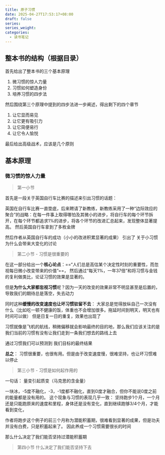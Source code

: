 ```yaml
---
title: 原子习惯
date: 2025-04-27T17:53:17+08:00
draft: false
series: 
series_weight: 
categories:
  - 读书笔记
---
```

## 整本书的结构（根据目录）

首先给出了整本书的三个基本原理
1. 微习惯的惊人力量
2. 习惯如何塑造身份
3. 培养习惯的四步法

然后围绕第三个原理中提到的四步法进一步阐述，得出剩下的四个章节
1. 让它显而易见
2. 让它更有吸引力
3. 让它简便易行
4. 让它令人愉悦


最后给出高级战术，应该是几个原则



## 基本原理

### 微习惯的惊人力量
>第一小节 

首先是一段关于英国自行车比赛的描述来引出习惯的话题：

英国在自行车比赛一直垫底，后来聘请了新教练，新教练采用了一种“边际效应的聚合”的战略：在每一件事上取得哪怕及其微小的进步，将自行车的每个环节拆开，在每个环节都追求1%的进步，将各个环节的改进汇总起来，发现整体显著提高。 然后英国自行车拿到了多枚金牌

然后作者从英国自行车的成功（小小的改进积累显著的成果） 引出了 关于小习惯为什么会带来大变化的讨论

> 第二小节 - 习惯是很重要的

在这一部分给出一个**核心论点**：==“人们总是高估某个决定性时刻的重要性，而忽视每日微小改变带来的价值”==， 然后通过“每天1%，一年37倍”和将习惯与金钱的复利做类比，论证习惯的效果是显著的。

但是**为什么大家都忽视习惯**呢？因为一天的改变的效果非常不明显甚至是后置的，导致我们的期待总是落空，失去动力

同时这种**缓慢的改变速度也让坏习惯驻留不去**： 大家总是觉得放纵自己一次没有什么（比如吃一顿不健康的饭，体重也不会增加很多。拖延时间到明天，明天也有时间可以做） 但是日复一日的重复，效果也出现了

习惯就像是飞机的航线，稍微偏移就会影响最终的目的地，那么我们应该关注的是我们当前的习惯有没有让我们走到一条我们想去的路线上去

通过习惯我们可以预测到 我们目标的最终结果

**总之**： 习惯很重要，也很有用。但是由于改变速度慢，很难坚持，也让坏习惯难以停止

> 第三小节 - 习惯是如何起作用的

一句话： 量变引起质变（马克思的含金量）

一块冰，-5度不融化，-3，-1度都不融化，直到0度才融合，但你不能说0度之前的能量都是没有用的。
这个现象与习惯的表现几乎一致： 坚持跑步1个月，一个月还是只能跑原来的速度和里程，身体还是没有变化，直到继续跑够3/4个月，才能看到变化，

作者将跑步这个例子的前三个月称为潜能积蓄期，很难看到显著的成果，但是功夫并没有白费，只是积蓄起来了。  因此养成一个习惯需要很长的时间

那么什么决定了我们能否坚持过潜能积蓄期

> 第四小节 什么决定了我们能否坚持下去

